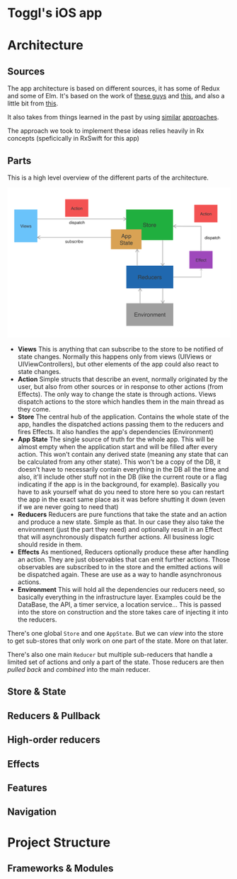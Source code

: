 # Toggl's iOS app

# Architecture

## Sources

The app architecture is based on different sources, it has some of Redux and some of Elm. It's based on the work of [these guys](https://www.pointfree.co) and [this](https://github.com/ReactiveX/RxSwift), and also a little bit from [this](https://guide.elm-lang.org/architecture/).

It also takes from things learned in the past by using [similar](https://github.com/Odrakir/CachopoDemo) [approaches](https://github.com/toggl/watchos-app).

The approach we took to implement these ideas relies heavily in Rx concepts (speficically in RxSwift for this app)

## Parts

This is a high level overview of the different parts of the architecture. 

![architecture](images/architecture.png)

- **Views** This is anything that can subscribe to the store to be notified of state changes. Normally this happens only from views (UIViews or UIViewControllers), but other elements of the app could also react to state changes.
- **Action** Simple structs that describe an event, normally originated by the user, but also from other sources or in response to other actions (from Effects). The only way to change the state is through actions. Views dispatch actions to the store which handles them in the main thread as they come.
- **Store** The central hub of the application. Contains the whole state of the app, handles the dispatched actions passing them to the reducers and fires Effects. It also handles the app's dependencies (Environment)
- **App State** The single source of truth for the whole app. This will be almost empty when the application start and will be filled after every action. This won't contain any derived state (meaning any state that can be calculated from any other state). This won't be a copy of the DB, it doesn't have to necessarily contain everything in the DB all the time and also, it'll include other stuff not in the DB (like the current route or a flag indicating if the app is in the background, for example). Basically you have to ask yourself what do you need to store here so you can restart the app in the exact same place as it was before shutting it down (even if we are never going to need that)
- **Reducers** Reducers are pure functions that take the state and an action and produce a new state. Simple as that. In our case they also take the environment (just the part they need) and optionally result in an Effect that will asynchronously dispatch further actions. All business logic should reside in them.
- **Effects** As mentioned, Reducers optionally produce these after handling an action. They are just observables that can emit further actions. Those observables are subscribed to in the store and the emitted actions will be dispatched again. These are use as a way to handle asynchronous actions.
- **Environment** This will hold all the dependencies our reducers need, so basically everything in the infrastructure layer. Examples could be the DataBase, the API, a timer service, a location service... This is passed into the store on construction and the store takes care of injecting it into the reducers.

There's one global `Store` and one `AppState`. But we can *view* into the store to get sub-stores that only work on one part of the state. More on that later.

There's also one main `Reducer` but multiple sub-reducers that handle a limited set of actions and only a part of the state. Those reducers are then *pulled back* and *combined* into the main 
reducer.

## Store & State

## Reducers & Pullback

## High-order reducers

## Effects

## Features

## Navigation

# Project Structure

## Frameworks & Modules



